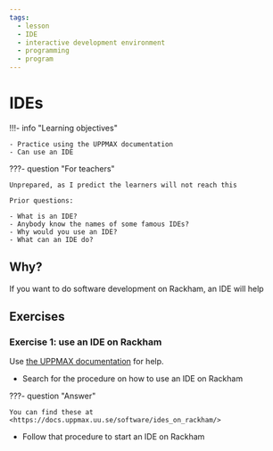 ```yaml
---
tags:
  - lesson
  - IDE
  - interactive development environment
  - programming
  - program
---
```


# IDEs

!!!- info "Learning objectives"

    - Practice using the UPPMAX documentation
    - Can use an IDE

???- question "For teachers"

    Unprepared, as I predict the learners will not reach this

    Prior questions:

    - What is an IDE?
    - Anybody know the names of some famous IDEs?
    - Why would you use an IDE?
    - What can an IDE do?

## Why?

If you want to do software development on Rackham,
an IDE will help

## Exercises

### Exercise 1: use an IDE on Rackham

Use [the UPPMAX documentation](http://docs.uppmax.uu.se/)
for help.

- Search for the procedure on how to use an IDE on Rackham

???- question "Answer"

    You can find these at <https://docs.uppmax.uu.se/software/ides_on_rackham/>

- Follow that procedure to start an IDE on Rackham

